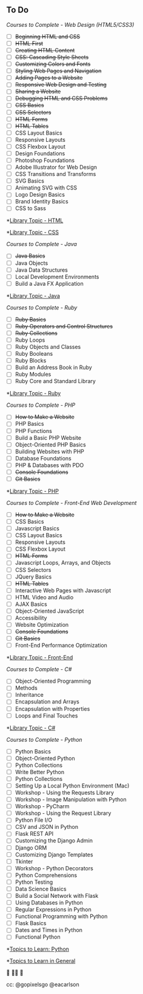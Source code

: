 ## To Do

*Courses to Complete - Web Design (HTML5/CSS3)*

* [ ] ~~Beginning HTML and CSS~~
* [ ] ~~HTML First~~
* [ ] ~~Creating HTML Content~~
* [ ] ~~CSS: Cascading Style Sheets~~
* [ ] ~~Customizing Colors and Fonts~~
* [ ] ~~Styling Web Pages and Navigation~~
* [ ] ~~Adding Pages to a Website~~
* [ ] ~~Responsive Web Design and Testing~~
* [ ] ~~Sharing a Website~~
* [ ] ~~Debugging HTML and CSS Problems~~
* [ ] ~~CSS Basics~~
* [ ] ~~CSS Selectors~~
* [ ] ~~HTML Forms~~
* [ ] ~~HTML Tables~~
* [ ] CSS Layout Basics
* [ ] Responsive Layouts
* [ ] CSS Flexbox Layout
* [ ] Design Foundations
* [ ] Photoshop Foundations
* [ ] Adobe Illustrator for Web Design
* [ ] CSS Transitions and Transforms
* [ ] SVG Basics
* [ ] Animating SVG with CSS
* [ ] Logo Design Basics
* [ ] Brand Identity Basics
* [ ] CSS to Sass

*[Library Topic - HTML](https://teamtreehouse.com/library/topic:html)

*[Library Topic - CSS](https://teamtreehouse.com/library/topic:css)

*Courses to Complete - Java*
* [ ] ~~Java Basics~~
* [ ] Java Objects
* [ ] Java Data Structures
* [ ] Local Development Environments
* [ ] Build a Java FX Application

*[Library Topic - Java](https://teamtreehouse.com/library/topic:java)

*Courses to Complete - Ruby*
* [ ] ~~Ruby Basics~~
* [ ] ~~Ruby Operators and Control Structures~~
* [ ] ~~Ruby Collections~~
* [ ] Ruby Loops
* [ ] Ruby Objects and Classes
* [ ] Ruby Booleans
* [ ] Ruby Blocks
* [ ] Build an Address Book in Ruby
* [ ] Ruby Modules
* [ ] Ruby Core and Standard Library
 
*[Library Topic - Ruby](https://teamtreehouse.com/library/topic:ruby)

*Courses to Complete - PHP*
* [ ] ~~How to Make a Website~~
* [ ] PHP Basics
* [ ] PHP Functions
* [ ] Build a Basic PHP Website
* [ ] Object-Oriented PHP Basics
* [ ] Building Websites with PHP
* [ ] Database Foundations
* [ ] PHP & Databases with PDO
* [ ] ~~Console Foundations~~
* [ ] ~~Git Basics~~

*[Library Topic - PHP](https://teamtreehouse.com/library/topic:php)

*Courses to Complete - Front-End Web Development*
* [ ] ~~How to Make a Website~~
* [ ] CSS Basics
* [ ] Javascript Basics
* [ ] CSS Layout Basics
* [ ] Responsive Layouts
* [ ] CSS Flexbox Layout
* [ ] ~~HTML Forms~~
* [ ] Javascript Loops, Arrays, and Objects
* [ ] CSS Selectors
* [ ] JQuery Basics
* [ ] ~~HTML Tables~~
* [ ] Interactive Web Pages with Javascript
* [ ] HTML Video and Audio
* [ ] AJAX Basics
* [ ] Object-Oriented JavaScript
* [ ] Accessibility
* [ ] Website Optimization
* [ ] ~~Console Foundations~~
* [ ] ~~Git Basics~~
* [ ] Front-End Performance Optimization

*[Library Topic - Front-End](https://teamtreehouse.com/tracks/front-end-web-development)

*Courses to Complete - C#*
* [ ] Object-Oriented Programming
* [ ] Methods
* [ ] Inheritance
* [ ] Encapsulation and Arrays
* [ ] Encapsulation with Properties
* [ ] Loops and Final Touches

*[Library Topic - C#](https://teamtreehouse.com/library/topic:csharp)

*Courses to Complete - Python*
* [ ] Python Basics
* [ ] Object-Oriented Python
* [ ] Python Collections
* [ ] Write Better Python
* [ ] Python Collections
* [ ] Setting Up a Local Python Environment (Mac)
* [ ] Workshop - Using the Requests Library
* [ ] Workshop - Image Manipulation with Python
* [ ] Workshop - PyCharm
* [ ] Workshop - Using the Request Library
* [ ] Python File I/O
* [ ] CSV and JSON in Python
* [ ] Flask REST API
* [ ] Customizing the Django Admin
* [ ] Django ORM
* [ ] Customizing Django Templates
* [ ] Tkinter
* [ ] Workshop - Python Decorators
* [ ] Python Comprehensions
* [ ] Python Testing
* [ ] Data Science Basics
* [ ] Build a Social Network with Flask
* [ ] Using Databases in Python
* [ ] Regular Expressions in Python
* [ ] Functional Programming with Python
* [ ] Flask Basics
* [ ] Dates and Times in Python
* [ ] Functional Python

*[Topics to Learn: Python](https://teamtreehouse.com/library/topic:python)

*[Topics to Learn in General](https://teamtreehouse.com/library)

:tada: :ok_woman: :confetti_ball: 

cc: @gopixelsgo @eacarlson
